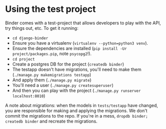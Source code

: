 # Using the test project

Binder comes with a test-project that allows developers to play with
the API, try things out, etc. To get it running:

 - `cd django-binder`
 - Ensure you have a virtualenv (`virtualenv --python=python3 venv`).
 - Ensure the dependencies are installed (`pip install -Ur project/packages.pip`, note `psycopg2`!).
 - `cd project`
 - Create a postgres DB for the project (`createdb binder`)
 - The testapp doesn't have migrations, you'll need to make them (`./manage.py makemigrations testapp`)
 - And apply them (`./manage.py migrate`)
 - You'll need a user (`./manage.py createsuperuser`)
 - And then you can play with the project (`./manage.py runserver localhost:8010`)

A note about migrations: when the models in `tests/testapp` have changed, you are responsible for making and applying the migrations.
We don't commit the migrations to the repo.
If you're in a mess, `dropdb binder; createdb binder` and recreate the migrations.
